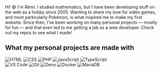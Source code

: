 Hi! 😄 I'm Rémi. I studied mathematics, but I have been developing stuff on the web as a hobby since 2005. Wanting to share my love for video games, and most particularly Pokémon, is what inspired me to make my first website. Since then, I've been working on many personal projects — mostly for fun — and that even led to me getting a job as a web developer. Check out my repos to see what I made!

## What my personal projects are made with

![HTML](https://img.shields.io/badge/HTML-cf3c09?style=flat&logo=html5&logoColor=white) ![CSS](https://img.shields.io/badge/CSS-247cc1?style=flat&logo=css3&logoColor=white) ![PHP](https://img.shields.io/badge/PHP-6d71aa?style=flat&logo=php&logoColor=white) ![JavaScript](https://img.shields.io/badge/JavaScript-917500?style=flat&logo=javascript&logoColor=white) ![TypeScript](https://img.shields.io/badge/TypeScript-007ACC?style=flat&logo=typescript&logoColor=white)  
![VS Code](https://img.shields.io/badge/VSCode-0078D4?style=flat&logo=visual%20studio%20code&logoColor=white) ![Git](https://img.shields.io/badge/Git-d0391a?style=flat&logo=git&logoColor=white) ![Deno](https://img.shields.io/badge/Deno-464647?style=flat&logo=deno&logoColor=white) ![Docker](https://img.shields.io/badge/Docker-0081b6?style=flat&logo=docker&logoColor=white) ![MariaDB](https://img.shields.io/badge/MariaDB-4e629a?style=flat&logo=mariadb&logoColor=white)

